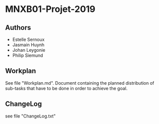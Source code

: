 # MNXB01-Projet-2019

## Authors

- Estelle Sernoux
- Jasmain Huynh
- Johan Leygonie
- Philip Siemund

## Workplan

See file "Workplan.md". Document containing the planned distribution of sub-tasks that have to be done in order to achieve the goal.

## ChangeLog

see file "ChangeLog.txt"

